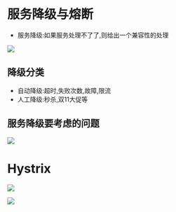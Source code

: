# 服务降级与熔断
- 服务降级:如果服务处理不了了,则给出一个兼容性的处理


![](https://ws4.sinaimg.cn/large/006tKfTcly1g0m2f4epzdj31fb0u0x0f.jpg)

## 降级分类
- 自动降级:超时,失败次数,故障,限流
- 人工降级:秒杀,双11大促等

## 服务降级要考虑的问题
![](https://ws4.sinaimg.cn/large/006tKfTcly1g0m2v7tkm7j31hy0u0ald.jpg)

# Hystrix
![](https://ws4.sinaimg.cn/large/006tKfTcly1g0m2w81islj31ke0u0k6j.jpg)

![](https://ws1.sinaimg.cn/large/006tKfTcly1g0m2wnqu0gj31go0qidoy.jpg)  